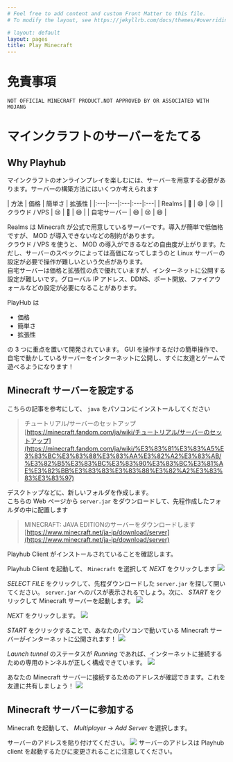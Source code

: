 ```yaml
---
# Feel free to add content and custom Front Matter to this file.
# To modify the layout, see https://jekyllrb.com/docs/themes/#overriding-theme-defaults

# layout: default
layout: pages
title: Play Minecraft
---
```


# 免責事項
```
NOT OFFICIAL MINECRAFT PRODUCT.NOT APPROVED BY OR ASSOCIATED WITH MOJANG
```

# マインクラフトのサーバーをたてる
## Why Playhub
マインクラフトのオンラインプレイを楽しむには、サーバーを用意する必要があります。サーバーの構築方法にはいくつか考えられます

| 方法 | 価格 | 簡単さ | 拡張性 |
|:---|:---|:---|:---|:---|
| Realms | 🙂 | 😄 | 😢 |
| クラウド / VPS | 😢 | 🙂 | 😄 |
| 自宅サーバー | 😄 | 😢 | 😄 |

Realms は Minecraft が公式で用意しているサーバーです。導入が簡単で低価格ですが、 MOD が導入できないなどの制約があります。  
クラウド / VPS を使うと、 MOD の導入ができるなどの自由度が上がります。ただし、サーバーのスペックによっては高価になってしまうのと Linux サーバーの設定が必要で操作が難しいという欠点があります。  
自宅サーバーは価格と拡張性の点で優れていますが、インターネットに公開する設定が難しいです。グローバル IP アドレス、DDNS、ポート開放、ファイアウォールなどの設定が必要になることがあります。

PlayHub は

- 価格
- 簡単さ
- 拡張性

の 3 つに重点を置いて開発されています。 GUI を操作するだけの簡単操作で、自宅で動かしているサーバーをインターネットに公開し、すぐに友達とゲームで遊べるようになります！

## Minecraft サーバーを設定する
こちらの記事を参考にして、 `java` をパソコンにインストールしてください

> チュートリアル/サーバーのセットアップ  
> [https://minecraft.fandom.com/ja/wiki/チュートリアル/サーバーのセットアップ](https://minecraft.fandom.com/ja/wiki/%E3%83%81%E3%83%A5%E3%83%BC%E3%83%88%E3%83%AA%E3%82%A2%E3%83%AB/%E3%82%B5%E3%83%BC%E3%83%90%E3%83%BC%E3%81%AE%E3%82%BB%E3%83%83%E3%83%88%E3%82%A2%E3%83%83%E3%83%97)

デスクトップなどに、新しいフォルダを作成します。  
こちらの Web ページから `server.jar` をダウンロードして、先程作成したフォルダの中に配置します

> MINECRAFT: JAVA EDITIONのサーバーをダウンロードします  
> [https://www.minecraft.net/ja-jp/download/server](https://www.minecraft.net/ja-jp/download/server)


Playhub Client がインストールされていることを確認します。

Playhub Client を起動して、 `Minecraft` を選択して *NEXT* をクリックします
![](/img/minecraft/step_selectgame.png)

*SELECT FILE* をクリックして、先程ダウンロードした `server.jar` を探して開いてください。 `server.jar` へのパスが表示されるでしょう。次に、 *START* をクリックして Minecraft サーバーを起動します。
![](/img/minecraft/step_confgame_start.png)

*NEXT* をクリックします。
![](/img/minecraft/step_confgame_next.png)

*START* をクリックすることで、あなたのパソコンで動いている Minecraft サーバーがインターネットに公開されます！
![](/img/minecraft/step_tunnel_start.png)

*Launch tunnel* のステータスが *Running* であれば、インターネットに接続するための専用のトンネルが正しく構成できています。
![](/img/minecraft/step_tunnel_next.png)

あなたの Minecraft サーバーに接続するためのアドレスが確認できます。これを友達に共有しましょう！
![](/img/minecraft/step_monitor.png)

## Minecraft サーバーに参加する
Minecraft を起動して、 *Multiplayer* -> *Add Server* を選択します。

サーバーのアドレスを貼り付けてください。
![](/img/minecraft/step_ingame.png)
サーバーのアドレスは Playhub client を起動するたびに変更されることに注意してください。
